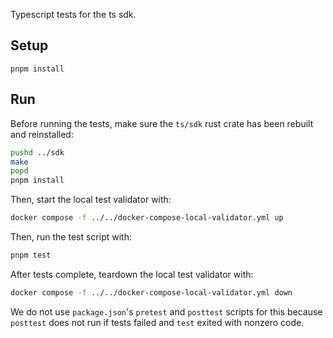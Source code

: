 Typescript tests for the ts sdk.

## Setup

`pnpm install`

## Run

Before running the tests, make sure the `ts/sdk` rust crate has been rebuilt and reinstalled:

```sh
pushd ../sdk
make
popd
pnpm install
```

Then, start the local test validator with:

```sh
docker compose -f ../../docker-compose-local-validator.yml up
```

Then, run the test script with:

```sh
pnpm test
```

After tests complete, teardown the local test validator with:

```sh
docker compose -f ../../docker-compose-local-validator.yml down
```

We do not use `package.json`'s `pretest` and `posttest` scripts for this because `posttest` does not run if tests failed and `test` exited with nonzero code.
